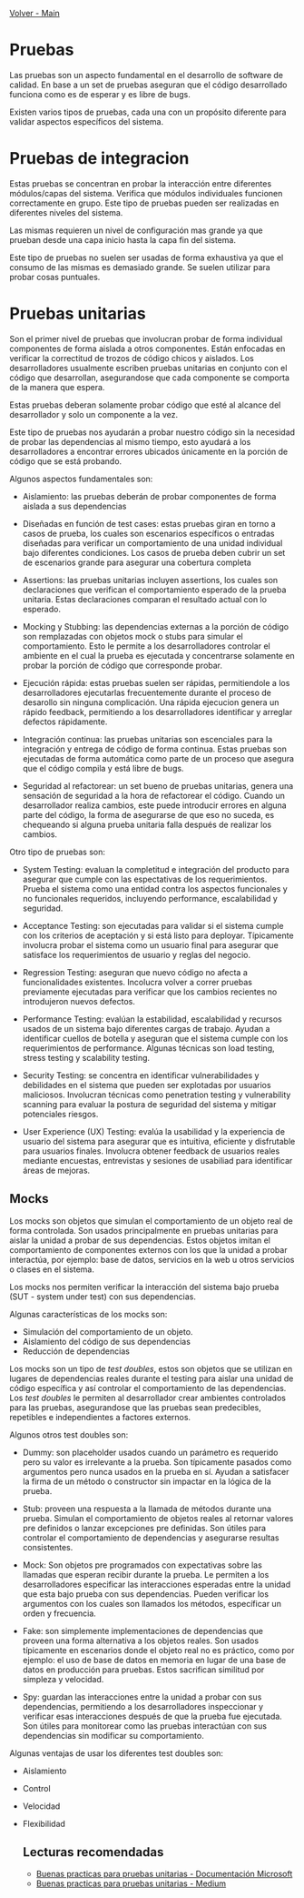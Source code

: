 [Volver - Main](https://github.com/IngSoft-DA2/DA2-Tecnologia#primera-parte-net-webapi)

# Pruebas

Las pruebas son un aspecto fundamental en el desarrollo de software de calidad. En base a un set de pruebas aseguran que el código desarrollado funciona como es de esperar y es libre de bugs.

Existen varios tipos de pruebas, cada una con un propósito diferente para validar aspectos específicos del sistema.

# Pruebas de integracion

Estas pruebas se concentran en probar la interacción entre diferentes módulos/capas del sistema. Verifica que módulos individuales funcionen correctamente en grupo. Este tipo de pruebas pueden ser realizadas en diferentes niveles del sistema.

Las mismas requieren un nivel de configuración mas grande ya que prueban desde una capa inicio hasta la capa fin del sistema.

Este tipo de pruebas no suelen ser usadas de forma exhaustiva ya que el consumo de las mismas es demasiado grande. Se suelen utilizar para probar cosas puntuales.

# Pruebas unitarias

Son el primer nivel de pruebas que involucran probar de forma individual componentes de forma aislada a otros componentes. Están enfocadas en verificar la correctitud de trozos de código chicos y aislados. Los desarrolladores usualmente escriben pruebas unitarias en conjunto con el código que desarrollan, asegurandose que cada componente se comporta de la manera que espera.

Estas pruebas deberan solamente probar código que esté al alcance del desarrollador y solo un componente a la vez.

Este tipo de pruebas nos ayudarán a probar nuestro código sin la necesidad de probar las dependencias al mismo tiempo, esto ayudará a los desarrolladores a encontrar errores ubicados únicamente en la porción de código que se está probando.

Algunos aspectos fundamentales son:

- Aislamiento: las pruebas deberán de probar componentes de forma aislada a sus dependencias

- Diseñadas en función de test cases: estas pruebas giran en torno a casos de prueba, los cuales son escenarios específicos o entradas diseñadas para verificar un comportamiento de una unidad individual bajo diferentes condiciones. Los casos de prueba deben cubrir un set de escenarios grande para asegurar una cobertura completa

- Assertions: las pruebas unitarias incluyen assertions, los cuales son declaraciones que verifican el comportamiento esperado de la prueba unitaria. Estas declaraciones comparan el resultado actual con lo esperado.

- Mocking y Stubbing: las dependencias externas a la porción de código son remplazadas con objetos mock o stubs para simular el comportamiento. Esto le permite a los desarrolladores controlar el ambiente en el cual la prueba es ejecutada y concentrarse solamente en probar la porción de código que corresponde probar.

- Ejecución rápida: estas pruebas suelen ser rápidas, permitiendole a los desarrolladores ejecutarlas frecuentemente durante el proceso de desarollo sin ninguna complicación. Una rápida ejecucion genera un rápido feedback, permitiendo a los desarrolladores identificar y arreglar defectos rápidamente.

- Integración continua: las pruebas unitarias son escenciales para la integración y entrega de código de forma continua. Estas pruebas son ejecutadas de forma automática como parte de un proceso que asegura que el código compila y está libre de bugs.

- Seguridad al refactorear: un set bueno de pruebas unitarias, genera una sensación de seguridad a la hora de refactorear el código. Cuando un desarrollador realiza cambios, este puede introducir errores en alguna parte del código, la forma de asegurarse de que eso no suceda, es chequeando si alguna prueba unitaria falla después de realizar los cambios.

Otro tipo de pruebas son:
- System Testing: evaluan la completitud e integración del producto para asegurar que cumple con las espectativas de los requerimientos. Prueba el sistema como una entidad contra los aspectos funcionales y no funcionales requeridos, incluyendo performance, escalabilidad y seguridad.

- Acceptance Testing: son ejecutadas para validar si el sistema cumple con los criterios de aceptación y si está listo para deployar. Típicamente involucra probar el sistema como un usuario final para asegurar que satisface los requerimientos de usuario y reglas del negocio.

- Regression Testing: aseguran que nuevo código no afecta a funcionalidades existentes. Incolucra volver a correr pruebas previamente ejecutadas para verificar que los cambios recientes no introdujeron nuevos defectos.

- Performance Testing: evalúan la estabilidad, escalabilidad y recursos usados de un sistema bajo diferentes cargas de trabajo. Ayudan a identificar cuellos de botella y aseguran que el sistema cumple con los requerimientos de performance. Algunas técnicas son load testing, stress testing y scalability testing.

- Security Testing: se concentra en identificar vulnerabilidades y debilidades en el sistema que pueden ser explotadas por usuarios maliciosos. Involucran técnicas como penetration testing y vulnerability scanning para evaluar la postura de seguridad del sistema y mitigar potenciales riesgos.

- User Experience (UX) Testing: evalúa la usabilidad y la experiencia de usuario del sistema para asegurar que es intuitiva, eficiente y disfrutable para usuarios finales. Involucra obtener feedback de usuarios reales mediante encuestas, entrevistas y sesiones de usabiliad para identificar áreas de mejoras.

## Mocks

Los mocks son objetos que simulan el comportamiento de un objeto real de forma controlada. Son usados principalmente en pruebas unitarias para aislar la unidad a probar de sus dependencias. Estos objetos imitan el comportamiento de componentes externos con los que la unidad a probar interactúa, por ejemplo: base de datos, servicios en la web u otros servicios o clases en el sistema.

Los mocks nos permiten verificar la interacción del sistema bajo prueba (SUT - system under test) con sus dependencias.

Algunas características de los mocks son:

- Simulación del comportamiento de un objeto.
- Aislamiento del código de sus dependencias
- Reducción de dependencias

Los mocks son un tipo de *test doubles*, estos son objetos que se utilizan en lugares de dependencias reales durante el testing para aislar una unidad de código específica y así controlar el comportamiento de las dependencias. Los *test doubles* le permiten al desarrollador crear ambientes controlados para las pruebas, asegurandose que las pruebas sean predecibles, repetibles e independientes a factores externos.

Algunos otros test doubles son:

- Dummy: son placeholder usados cuando un parámetro es requerido pero su valor es irrelevante a la prueba. Son típicamente pasados como argumentos pero nunca usados en la prueba en sí. Ayudan a satisfacer la firma de un método o constructor sin impactar en la lógica de la prueba.

- Stub: proveen una respuesta a la llamada de métodos durante una prueba. Simulan el comportamiento de objetos reales al retornar valores pre definidos o lanzar excepciones pre definidas. Son útiles para controlar el comportamiento de dependencias y asegurarse resultas consistentes.

- Mock: Son objetos pre programados con expectativas sobre las llamadas que esperan recibir durante la prueba. Le permiten a los desarrolladores especificar las interacciones esperadas entre la unidad que esta bajo prueba con sus dependencias. Pueden verificar los argumentos con los cuales son llamados los métodos, específicar un orden y frecuencia.

- Fake: son simplemente implementaciones de dependencias que proveen una forma alternativa a los objetos reales. Son usados típicamente en escenarios donde el objeto real no es práctico, como por ejemplo: el uso de base de datos en memoria en lugar de una base de datos en producción para pruebas. Estos sacrifican similitud por simpleza y velocidad.

- Spy: guardan las interacciones entre la unidad a probar con sus dependencias, permitiendo a los desarrolladores inspeccionar y verificar esas interacciones después de que la prueba fue ejecutada. Son útiles para monitorear como las pruebas interactúan con sus dependencias sin modificar su comportamiento.

Algunas ventajas de usar los diferentes test doubles son:

- Aislamiento
- Control
- Velocidad
- Flexibilidad

  ## Lecturas recomendadas
  - [Buenas practicas para pruebas unitarias - Documentación Microsoft](https://learn.microsoft.com/en-us/dotnet/core/testing/unit-testing-best-practices)
  - [Buenas practicas para pruebas unitarias - Medium](https://medium.com/@kaanfurkanc/unit-testing-best-practices-3a8b0ddd88b5)
